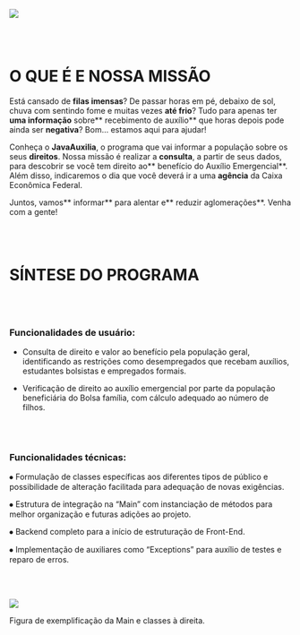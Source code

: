 


![](https://i.ibb.co/h72CDmb/8cfe900b-a5d3-4934-96e9-1794b1421fad.jpg)


<br><br>

# O QUE É E NOSSA MISSÃO

 Está cansado de **filas imensas**? De passar horas em pé, debaixo de sol, chuva com sentindo fome e muitas vezes **até frio**? Tudo para apenas ter **uma informação** sobre** recebimento de auxílio** que horas depois pode ainda ser **negativa**? Bom... estamos aqui para ajudar!

Conheça o **JavaAuxilia**, o programa que vai informar a população sobre os seus **direitos**. Nossa missão é realizar a **consulta**, a partir de seus dados, para descobrir se você tem direito ao** benefício do Auxílio Emergencial**. Além disso, indicaremos o dia que você deverá ir a uma **agência** da Caixa Econômica Federal.

Juntos, vamos** informar** para alentar e** reduzir aglomerações**. Venha com a gente!






<br><br>


# SÍNTESE DO PROGRAMA

<br><br>


### Funcionalidades de usuário:
- Consulta de direito e valor ao benefício pela população geral, identificando as restrições como desempregados que recebam auxílios, estudantes bolsistas e empregados formais.

- Verificação de direito ao auxílio emergencial por parte da população beneficiária do Bolsa família, com cálculo adequado ao número de filhos.



<br><br>

### Funcionalidades técnicas:

⦁	Formulação de classes específicas aos diferentes tipos de público e possibilidade de alteração facilitada para adequação de novas exigências.

⦁	Estrutura de integração na “Main” com instanciação de métodos para melhor organização e futuras adições ao projeto.

⦁	Backend completo para a início de estruturação de Front-End.

⦁	Implementação de auxiliares como “Exceptions” para auxílio de testes e reparo de erros.

<br><br>

![](https://i.ibb.co/0yVmYd2/Capturar.png)

Figura de exemplificação da Main e classes à direita.







